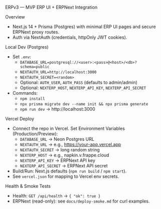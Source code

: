 ERPv3 — MVP ERP UI + ERPNext Integration

Overview

- Next.js 14 + Prisma (Postgres) with minimal ERP UI pages and secure ERPNext proxy routes.
- Auth via NextAuth (credentials, httpOnly JWT cookies).

Local Dev (Postgres)

- Set `.env`:
  - `DATABASE_URL=postgresql://<user>:<pass>@<host>/<db>?schema=public`
  - `NEXTAUTH_URL=http://localhost:3000`
  - `NEXTAUTH_SECRET=<random>`
  - Optional: `AUTH_USER`, `AUTH_PASS` (defaults to admin/admin)
  - Optional: `NEXTERP_HOST`, `NEXTERP_API_KEY`, `NEXTERP_API_SECRET`
- Commands:
  - `npm install`
  - `npx prisma migrate dev --name init && npx prisma generate`
  - `npm run dev` → http://localhost:3000

Vercel Deploy

- Connect the repo in Vercel. Set Environment Variables (Production/Preview):
  - `DATABASE_URL` → Neon Postgres URL
  - `NEXTAUTH_URL` → e.g., https://your-app.vercel.app
  - `NEXTAUTH_SECRET` → long random string
  - `NEXTERP_HOST` → e.g., napkin.v.frappe.cloud
  - `NEXTERP_API_KEY` → ERPNext API key
  - `NEXTERP_API_SECRET` → ERPNext API secret
- Build/Run: Next.js defaults (`npm run build` / `npm start`).
- See `vercel.json` for mapping to Vercel env secrets.

Health & Smoke Tests

- Health: `GET /api/health` → `{ "ok": true }`
- ERPNext (read-only): see `docs/deploy-smoke.md` for curl examples.

